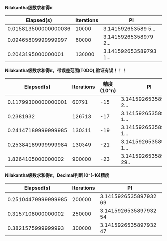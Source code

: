 
**Nilakantha级数求和得π**

|Elapsed(s)| Iterations| PI|
|-----|-----|-----|
|0.015813500000000036|10000 |3.141592653589 5... |
|0.09465809999999997 |60000 |3.14159265358979 2... |
|0.2043195000000001  |130000|3.141592653589793 1...|      

**Nilakantha级数求和得π，带误差范围(TODO),验证有误！！！**

|Elapsed(s)| Iterations|精度(10^n)| PI|
|-----|-----|-----|-----|
|0.11799300000000001|60791|-15|3.14159265358979 2...|  
|0.2381932|126713|-17|3.141592653589793 1...|
|0.24147189999999985|130311|-19|3.141592653589793 1...| 
|0.25384189999999984|130349|-21|3.141592653589793 1...| 
|1.8264105000000002|900000|-23|3.1415926535897932 29..|  

**Nilakantha级数求和得π，Decimal判断 10^(-16)精度**

|Elapsed(s)| Iterations| PI|
|-----|-----|-----|
|0.25104479999999985|200000|3.1415926535897932 69 |     
|0.3157108000000002 |250000|3.1415926535897932 54 |      
|0.3821575999999993 |300000|3.1415926535897932 47 | 